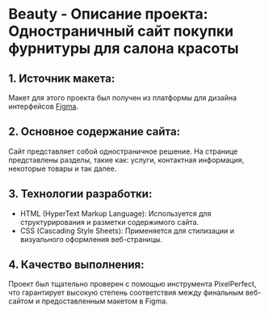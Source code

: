 # Beauty - Описание проекта: Одностраничный сайт покупки фурнитуры для салона красоты

## 1. Источник макета:
Макет для этого проекта был получен из платформы для дизайна интерфейсов [Figma](https://www.figma.com/file/xDZ4GWdBOxfI6g3iMAUi1k/Templates-HTML%2FCSS-(Copy)?type=design&node-id=0%3A1&mode=design&t=iuAoR9nYK5M05Hlo-1).

## 2. Основное содержание сайта:
Сайт представляет собой одностраничное решение. На странице представлены разделы, такие как: услуги, контактная информация, некоторые товары и так далее.

## 3. Технологии разработки:

- HTML (HyperText Markup Language): Используется для структурирования и разметки содержимого сайта.
- CSS (Cascading Style Sheets): Применяется для стилизации и визуального оформления веб-страницы.
## 4. Качество выполнения:
Проект был тщательно проверен с помощью инструмента PixelPerfect, что гарантирует высокую степень соответствия между финальным веб-сайтом и предоставленным макетом в Figma.
